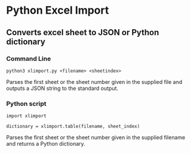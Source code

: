 # Python Excel Import

## Converts excel sheet to JSON or Python dictionary

### Command Line

    python3 xlimport.py <filename> <sheetindex>
  
Parses the first sheet or the sheet number given in the supplied file and outputs a JSON string to the standard output.

### Python script

    import xlimport
  
    dictionary = xlimport.table(filename, sheet_index)

Parses the first sheet or the sheet number given in the supplied filename and returns a Python dictionary.
